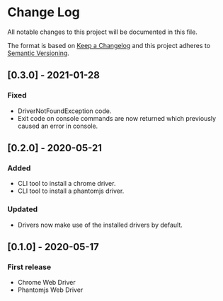 # Change Log

All notable changes to this project will be documented in this file.

The format is based on [Keep a Changelog](http://keepachangelog.com/)
and this project adheres to [Semantic Versioning](http://semver.org/).

## [0.3.0] - 2021-01-28

### Fixed
- DriverNotFoundException code.
- Exit code on console commands are now returned which previously caused an error in console.

## [0.2.0] - 2020-05-21

### Added
- CLI tool to install a chrome driver.
- CLI tool to install a phantomjs driver.

### Updated
- Drivers now make use of the installed drivers by default.

## [0.1.0] - 2020-05-17

### First release
- Chrome Web Driver
- Phantomjs Web Driver
